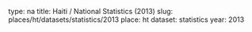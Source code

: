 type: na
title: Haiti / National Statistics (2013)
slug: places/ht/datasets/statistics/2013
place: ht
dataset: statistics
year: 2013
